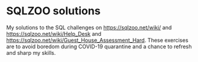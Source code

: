 # SQLZOO solutions

My solutions to the SQL challenges on https://sqlzoo.net/wiki/ and https://sqlzoo.net/wiki/Help_Desk and 
https://sqlzoo.net/wiki/Guest_House_Assessment_Hard. 
These exercises are to avoid boredom during COVID-19 quarantine and a chance to refresh and sharp my skills.
